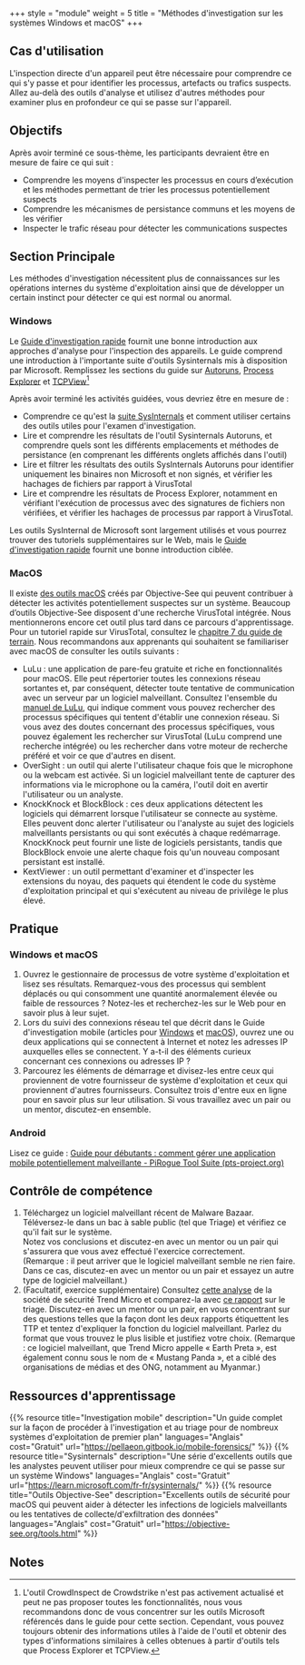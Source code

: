+++
style = "module"
weight = 5
title = "Méthodes d'investigation sur les systèmes Windows et macOS"
+++

## Cas d'utilisation

L'inspection directe d'un appareil peut être nécessaire pour comprendre ce qui s'y passe et pour identifier les processus, artefacts ou trafics suspects. Allez au-delà des outils d'analyse et utilisez d'autres méthodes pour examiner plus en profondeur ce qui se passe sur l'appareil.

## Objectifs

Après avoir terminé ce sous-thème, les participants devraient être en mesure de faire ce qui suit :

- Comprendre les moyens d'inspecter les processus en cours d’exécution et les méthodes permettant de trier les processus potentiellement suspects
- Comprendre les mécanismes de persistance communs et les moyens de les vérifier
- Inspecter le trafic réseau pour détecter les communications suspectes

## Section Principale

Les méthodes d'investigation nécessitent plus de connaissances sur les opérations internes du système d'exploitation ainsi que de développer un certain instinct pour détecter ce qui est normal ou anormal.

### Windows

Le [Guide d'investigation rapide](https://pellaeon.gitbook.io/mobile-forensics/) fournit une bonne introduction aux approches d'analyse pour l'inspection des appareils. Le guide comprend une introduction à l'importante suite d'outils Sysinternals mis à disposition par Microsoft. Remplissez les sections du guide sur [Autoruns](https://pellaeon.gitbook.io/mobile-forensics/windows/autoruns), [Process Explorer](https://pellaeon.gitbook.io/mobile-forensics/windows/processes) et [TCPView](https://pellaeon.gitbook.io/mobile-forensics/windows/network)[^1]

Après avoir terminé les activités guidées, vous devriez être en mesure de :

- Comprendre ce qu'est la [suite SysInternals](https://learn.microsoft.com/en-us/sysinternals/) et comment utiliser certains des outils utiles pour l'examen d'investigation.
- Lire et comprendre les résultats de l'outil Sysinternals Autoruns, et comprendre quels sont les différents emplacements et méthodes de persistance (en comprenant les différents onglets affichés dans l'outil)
- Lire et filtrer les résultats des outils SysInternals Autoruns pour identifier uniquement les binaires non Microsoft et non signés, et vérifier les hachages de fichiers par rapport à VirusTotal
- Lire et comprendre les résultats de Process Explorer, notamment en vérifiant l'exécution de processus avec des signatures de fichiers non vérifiées, et vérifier les hachages de processus par rapport à VirusTotal.

Les outils SysInternal de Microsoft sont largement utilisés et vous pourrez trouver des tutoriels supplémentaires sur le Web, mais le [Guide d'investigation rapide](https://pellaeon.gitbook.io/mobile-forensics/) fournit une bonne introduction ciblée.

### MacOS

Il existe [des outils macOS](https://objective-see.org/tools.html) créés par Objective-See qui peuvent contribuer à détecter les activités potentiellement suspectes sur un système. Beaucoup d’outils Objective-See disposent d'une recherche VirusTotal intégrée. Nous mentionnerons encore cet outil plus tard dans ce parcours d'apprentissage. Pour un tutoriel rapide sur VirusTotal, consultez le [chapitre 7 du guide de terrain](https://internews.org/wp-content/uploads/2023/11/Field-Guide-to-Threat-Labs.pdf). Nous recommandons aux apprenants qui souhaitent se familiariser avec macOS de consulter les outils suivants :

- LuLu : une application de pare-feu gratuite et riche en fonctionnalités pour macOS. Elle peut répertorier toutes les connexions réseau sortantes et, par conséquent, détecter toute tentative de communication avec un serveur par un logiciel malveillant. Consultez l'ensemble du [manuel de LuLu](https://objective-see.org/products/lulu.html), qui indique comment vous pouvez rechercher des processus spécifiques qui tentent d'établir une connexion réseau. Si vous avez des doutes concernant des processus spécifiques, vous pouvez également les rechercher sur VirusTotal (LuLu comprend une recherche intégrée) ou les rechercher dans votre moteur de recherche préféré et voir ce que d'autres en disent.
- OverSight : un outil qui alerte l'utilisateur chaque fois que le microphone ou la webcam est activée. Si un logiciel malveillant tente de capturer des informations via le microphone ou la caméra, l'outil doit en avertir l'utilisateur ou un analyste.
- KnockKnock et BlockBlock : ces deux applications détectent les logiciels qui démarrent lorsque l'utilisateur se connecte au système. Elles peuvent donc alerter l'utilisateur ou l'analyste au sujet des logiciels malveillants persistants ou qui sont exécutés à chaque redémarrage. KnockKnock peut fournir une liste de logiciels persistants, tandis que BlockBlock envoie une alerte chaque fois qu'un nouveau composant persistant est installé.
- KextViewer : un outil permettant d'examiner et d'inspecter les extensions du noyau, des paquets qui étendent le code du système d'exploitation principal et qui s'exécutent au niveau de privilège le plus élevé.

## Pratique

### Windows et macOS

1. Ouvrez le gestionnaire de processus de votre système d'exploitation et lisez ses résultats. Remarquez-vous des processus qui semblent déplacés ou qui consomment une quantité anormalement élevée ou faible de ressources ? Notez-les et recherchez-les sur le Web pour en savoir plus à leur sujet.
2. Lors du suivi des connexions réseau tel que décrit dans le Guide d'investigation mobile (articles pour [Windows](https://pellaeon.gitbook.io/mobile-forensics/windows/network) et [macOS](https://pellaeon.gitbook.io/mobile-forensics/mac/network)), ouvrez une ou deux applications qui se connectent à Internet et notez les adresses IP auxquelles elles se connectent. Y a-t-il des éléments curieux concernant ces connexions ou adresses IP ?
3. Parcourez les éléments de démarrage et divisez-les entre ceux qui proviennent de votre fournisseur de système d'exploitation et ceux qui proviennent d'autres fournisseurs. Consultez trois d'entre eux en ligne pour en savoir plus sur leur utilisation. Si vous travaillez avec un pair ou un mentor, discutez-en ensemble.

### Android

Lisez ce guide : [Guide pour débutants : comment gérer une application mobile potentiellement malveillante - PiRogue Tool Suite (pts-project.org)](https://pts-project.org/guides/g3/)

## Contrôle de compétence

1. Téléchargez un logiciel malveillant récent de Malware Bazaar. Téléversez-le dans un bac à sable public (tel que Triage) et vérifiez ce qu'il fait sur le système.  
    Notez vos conclusions et discutez-en avec un mentor ou un pair qui s'assurera que vous avez effectué l'exercice correctement.  
    (Remarque : il peut arriver que le logiciel malveillant semble ne rien faire. Dans ce cas, discutez-en avec un mentor ou un pair et essayez un autre type de logiciel malveillant.)
2. (Facultatif, exercice supplémentaire) Consultez [cette analyse](https://www.trendmicro.com/en_us/research/22/k/earth-preta-spear-phishing-governments-worldwide.html) de la société de sécurité Trend Micro et comparez-la avec [ce rapport](https://tria.ge/240207-qlmmrahhgr/behavioral1) sur le triage. Discutez-en avec un mentor ou un pair, en vous concentrant sur des questions telles que la façon dont les deux rapports étiquettent les TTP et tentez d'expliquer la fonction du logiciel malveillant. Parlez du format que vous trouvez le plus lisible et justifiez votre choix. (Remarque : ce logiciel malveillant, que Trend Micro appelle « Earth Preta », est également connu sous le nom de « Mustang Panda », et a ciblé des organisations de médias et des ONG, notamment au Myanmar.)


## Ressources d'apprentissage

{{% resource title="Investigation mobile" description="Un guide complet sur la façon de procéder à l'investigation et au triage pour de nombreux systèmes d'exploitation de premier plan" languages="Anglais" cost="Gratuit" url="https://pellaeon.gitbook.io/mobile-forensics/" %}}
{{% resource title="Sysinternals" description="Une série d'excellents outils que les analystes peuvent utiliser pour mieux comprendre ce qui se passe sur un système Windows" languages="Anglais" cost="Gratuit" url="https://learn.microsoft.com/fr-fr/sysinternals/" %}}
{{% resource title="Outils Objective-See" description="Excellents outils de sécurité pour macOS qui peuvent aider à détecter les infections de logiciels malveillants ou les tentatives de collecte/d'exfiltration des données" languages="Anglais" cost="Gratuit" url="https://objective-see.org/tools.html" %}}

## Notes

[^1]: L'outil CrowdInspect de Crowdstrike n'est pas activement actualisé et peut ne pas proposer toutes les fonctionnalités, nous vous recommandons donc de vous concentrer sur les outils Microsoft référencés dans le guide pour cette section. Cependant, vous pouvez toujours obtenir des informations utiles à l'aide de l'outil et obtenir des types d'informations similaires à celles obtenues à partir d'outils tels que Process Explorer et TCPView.
